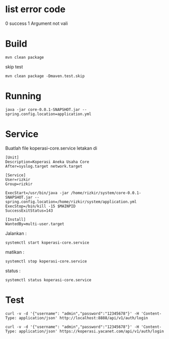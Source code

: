 # list error code
0 success
1 Argument not vali

# Build

```
mvn clean package
```
skip test
```
mvn clean package -Dmaven.test.skip
```

# Running
```   
java -jar core-0.0.1-SNAPSHOT.jar --spring.config.location=application.yml
```

# Service

Buatlah file koperasi-core.service letakan di 
```
[Unit]
Description=Koperasi Aneka Usaha Core
After=syslog.target network.target

[Service]
User=rizkir
Group=rizkir

ExecStart=/usr/bin/java -jar /home/rizkir/system/core-0.0.1-SNAPSHOT.jar --spring.config.location=/home/rizkir/system/application.yml
ExecStop=/bin/kill -15 $MAINPID
SuccessExitStatus=143

[Install]
WantedBy=multi-user.target
```

Jalankan :

```
systemctl start koperasi-core.service
```

matikan :

```
systemctl stop koperasi-core.service
```

status :

```
systemctl status koperasi-core.service
```

# Test

```
curl -v -d '{"username": "admin","password":"12345678"}' -H 'Content-Type: application/json' http://localhost:8888/api/v1/auth/login
```

```
curl -v -d '{"username": "admin","password":"12345678"}' -H 'Content-Type: application/json' https://koperasi.yacanet.com/api/v1/auth/login
```